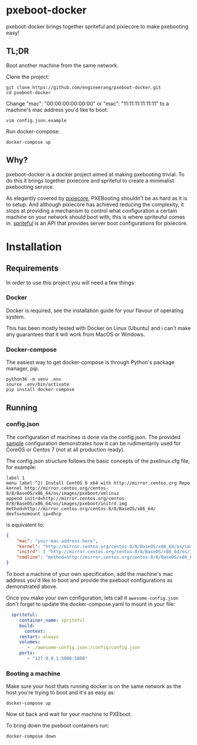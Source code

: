 # pxeboot-docker
pxeboot-docker brings together spriteful and pixiecore to make pxebooting easy!


## TL;DR
Boot another machine from the same network.

Clone the project:
```shell
git clone https://github.com/engineerang/pxeboot-docker.git
cd pxeboot-docker
```
Change "mac": "00:00:00:00:00:00" or  "mac": "11:11:11:11:11:11" to a machine's mac address you'd like to boot:
```shell
vim config.json.example
```
Run docker-compose:
```shell
docker-compose up
```

## Why?
pxeboot-docker is a docker project aimed at making pxebooting trivial. To do this it brings together pixiecore and spriteful to create a minimalist pxebooting service. 

As elegantly covered by [pixiecore](https://github.com/danderson/netboot/tree/master/pixiecore), PXEBooting shouldn't be as hard as it is to setup. And although pixiecore has achieved reducing the complexity, it stops at providing a mechanism to control what configuration a certain machine on your network should boot with, this is where spriteuful comes in. [spriteful](https://github.com/engineerang/spriteful) is an API that provides server boot configurations for pixiecore. 

# Installation

## Requirements
In order to use this project you will need a few things:
### Docker
Docker is required, see the installation guide for your flavour of operating system.

This has been mostly tested with Docker on Linux (Ubuntu) and i can't make any guarantees that it will work from MacOS or Windows. 
### Docker-compose
The easiest way to get docker-compose is through Python's package manager, pip.

```
python36 -m venv .env
source .env/bin/activate
pip install docker-compose
```

## Running

### config.json
The configuration of machines is done via the config.json. The provided [sample](config.json.example) configuration demonstrates how it can be rudimentarily used for CoreOS or Centos 7 (not at all production ready). 

The config.json structure follows the basic concepts of the pxelinux.cfg file, for example:

```text
label 1
menu label ^2) Install CentOS 8 x64 with http://mirror.centos.org Repo
kernel http://mirror.centos.org/centos-8/8/BaseOS/x86_64/os/images/pxeboot/vmlinuz
append initrd=http://mirror.centos.org/centos-8/8/BaseOS/x86_64/os/images/pxeboot/initrd.img method=http://mirror.centos.org/centos-8/8/BaseOS/x86_64/ devfs=nomount ip=dhcp
```
is equivalent to:
```json
{
    "mac": "your-mac-address-here",
    "kernel": "http://mirror.centos.org/centos-8/8/BaseOS/x86_64/os/images/pxeboot/vmlinuz",
    "initrd": [ "http://mirror.centos.org/centos-8/8/BaseOS/x86_64/os/images/pxeboot/initrd.img" ],
    "cmdline": "method=http://mirror.centos.org/centos-8/8/BaseOS/x86_64/ devfs=nomount ip=dhcp"
}
```

To boot a machine of your own specification, add the machine's mac address you'd like to boot and provide the pxeboot configurations as demonstrated above.

Once you make your own configuration, lets call it ```awesome-config.json``` don't forget to update the docker-compose.yaml to mount in your file:
```yaml
  spriteful:
     container_name: spriteful
     build:
       context: .
     restart: always
     volumes:
        - ./awesome-config.json:/config/config.json
     ports:
        - "127.0.0.1:5000:5000" 
```

### Booting a machine 
Make sure your host thats running docker is on the same network as the host you're trying to boot and it's as easy as:
```shell
docker-compose up
```
Now sit back and wait for your machine to PXEboot.

To bring down the pxeboot containers run:
```shell
docker-compose down
```

